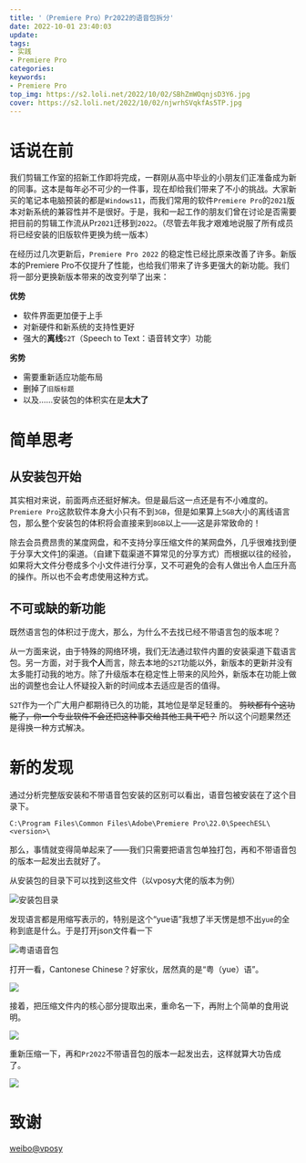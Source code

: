 ```yaml
---
title: '（Premiere Pro）Pr2022的语音包拆分'
date: 2022-10-01 23:40:03
update:
tags:
- 实践
- Premiere Pro
categories:
keywords:
- Premiere Pro
top_img: https://s2.loli.net/2022/10/02/SBhZmWOqnjsD3Y6.jpg
cover: https://s2.loli.net/2022/10/02/njwrhSVqkfAs5TP.jpg
---
```

# 话说在前
我们剪辑工作室的招新工作即将完成，一群刚从高中毕业的小朋友们正准备成为新的同事。这本是每年必不可少的一件事，现在却给我们带来了不小的挑战。大家新买的笔记本电脑预装的都是`Windows11`，而我们常用的软件`Premiere Pro`的`2021`版本对新系统的兼容性并不是很好。于是，我和一起工作的朋友们曾在讨论是否需要把目前的剪辑工作流从Pr`2021`迁移到`2022`。（尽管去年我才艰难地说服了所有成员将已经安装的旧版软件更换为统一版本）

在经历过几次更新后，`Premiere Pro 2022` 的稳定性已经比原来改善了许多。新版本的Premiere Pro不仅提升了性能，也给我们带来了许多更强大的新功能。我们将一部分更换新版本带来的改变列举了出来：

**优势**
- 软件界面更加便于上手
- 对新硬件和新系统的支持性更好
- 强大的**离线**`S2T`（Speech to Text：语音转文字）功能

**劣势**
- 需要重新适应功能布局
- 删掉了`旧版标题`
- 以及……安装包的体积实在是**太大了**

# 简单思考
## 从安装包开始
其实相对来说，前面两点还挺好解决。但是最后这一点还是有不小难度的。`Premiere Pro`这款软件本身大小只有不到`3GB`，但是如果算上`5GB`大小的离线语言包，那么整个安装包的体积将会直接来到`8GB`以上——这是非常致命的！

除去会员费昂贵的某度网盘，和不支持分享压缩文件的某网盘外，几乎很难找到便于分享大文件[1]的渠道。（自建下载渠道不算常见的分享方式）而根据以往的经验，如果将大文件分卷成多个小文件进行分享，又不可避免的会有人做出令人血压升高的操作。所以也不会考虑使用这种方式。

## 不可或缺的新功能
既然语言包的体积过于庞大，那么，为什么不去找已经不带语言包的版本呢？

从一方面来说，由于特殊的网络环境，我们无法通过软件内置的安装渠道下载语言包。另一方面，对于我**个人**而言，除去本地的`S2T`功能以外，新版本的更新并没有太多能打动我的地方。除了升级版本在稳定性上带来的风险外，新版本在功能上做出的调整也会让人怀疑投入新的时间成本去适应是否的值得。

`S2T`作为一个广大用户都期待已久的功能，其地位是举足轻重的。 ~~剪映都有个这功能了，你一个专业软件不会还把这种事交给其他工具干吧？~~ 所以这个问题果然还是得换一种方式解决。

# 新的发现
通过分析完整版安装和不带语音包安装的区别可以看出，语音包被安装在了这个目录下。
```
C:\Program Files\Common Files\Adobe\Premiere Pro\22.0\SpeechESL\<version>\
```
那么，事情就变得简单起来了——我们只需要把语言包单独打包，再和不带语音包的版本一起发出去就好了。


从安装包的目录下可以找到这些文件（以vposy大佬的版本为例）

![安装包目录](https://s2.loli.net/2022/10/03/7LJFpQBy1wUql6Y.png)

发现语言都是用缩写表示的，特别是这个“yue语”我想了半天愣是想不出`yue`的全称到底是什么。于是打开json文件看一下

![粤语语音包](https://s2.loli.net/2022/10/03/zb4U9vPYWB1FNdk.png)

打开一看，Cantonese Chinese？好家伙，居然真的是“粤（yue）语”。

![](https://s2.loli.net/2022/10/03/2nFeyDtKM6SPCWv.png)

接着，把压缩文件内的核心部分提取出来，重命名一下，再附上个简单的食用说明。

![](https://s2.loli.net/2022/10/03/NUGmjeTLyfYv7O4.png)

重新压缩一下，再和`Pr2022`不带语音包的版本一起发出去，这样就算大功告成了。

![](https://s2.loli.net/2022/10/03/6zQAcljBGd4IpLY.png)

# 致谢
[weibo@vposy](https://weibo.com/vposy)




[1]: FAT32格式不支持4G以上的文件，很多在线服务都把单个文件允许的最大体积设在了这个值。
